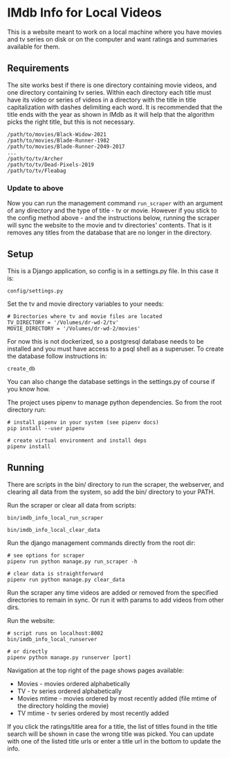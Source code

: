 # IMdb Info for Local Videos

This is a website meant to work on a local machine where you have movies and tv series on disk or on 
the computer and want ratings and summaries available for them. 

## Requirements

The site works best if there is one directory containing movie videos, and one directory containing tv 
series.  Within each directory each title must have its video or series of videos in a directory with
the title in title capitalization with dashes delimiting each word.  It is recommended that the title
ends with the year as shown in IMdb as it will help that the algorithm picks the right title, but this
is not necessary.
```
/path/to/movies/Black-Widow-2021
/path/to/movies/Blade-Runner-1982
/path/to/movies/Blade-Runner-2049-2017
...
/path/to/tv/Archer
/path/to/tv/Dead-Pixels-2019
/path/to/tv/Fleabag
```

### Update to above

Now you can run the management command ```run_scraper``` with an argument of any directory and the type
of title - tv or movie.  However if you stick to the config method above - and the instructions below,
running the scraper will sync the website to the movie and tv directories' contents.  That is it removes
any titles from the database that are no longer in the directory.

## Setup
This is a Django application, so config is in a settings.py file.  In this case it is:
```
config/settings.py
```
Set the tv and movie directory variables to your needs:
```
# Directories where tv and movie files are located
TV_DIRECTORY = '/Volumes/dr-wd-2/tv'
MOVIE_DIRECTORY = '/Volumes/dr-wd-2/movies'

```

For now this is not dockerized, so a postgresql database needs to be installed and you must have access 
to a psql shell as a superuser.  To create the database follow instructions in:
```
create_db
```
You can also change the database settings in the settings.py of course if you know how.

The project uses pipenv to manage python dependencies. So from the root directory run:
```
# install pipenv in your system (see pipenv docs)
pip install --user pipenv

# create virtual environment and install deps
pipenv install 
```

## Running
There are scripts in the bin/ directory to run the scraper, the webserver, and clearing all data from
the system, so add the bin/ directory to your PATH.

Run the scraper or clear all data from scripts:
```
bin/imdb_info_local_run_scraper

bin/imdb_info_local_clear_data
```

Run the django management commands directly from the root dir:
```
# see options for scraper
pipenv run python manage.py run_scraper -h

# clear data is straightforward
pipenv run python manage.py clear_data

```
Run the scraper any time videos are added or removed from the specified directories to remain in sync.
Or run it with params to add videos from other dirs.

Run the website:
```
# script runs on localhost:8002
bin/imdb_info_local_runserver

# or directly
pipenv python manage.py runserver [port]
```

Navigation at the top right of the page shows pages available:

- Movies - movies ordered alphabetically
- TV - tv series ordered alphabetically
- Movies mtime - movies ordered by most recently added (file mtime of the directory holding the movie)
- TV mtime - tv series ordered by most recently added

If you click the ratings/title area for a title, the list of titles
found in the title search will be shown in case the wrong title was picked. You can update with one of
the listed title urls or enter a title url in the bottom to update the info.
